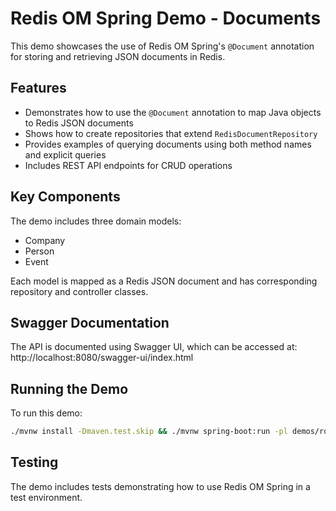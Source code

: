 # Redis OM Spring Demo - Documents

This demo showcases the use of Redis OM Spring's `@Document` annotation for storing and retrieving JSON documents in Redis.

## Features

- Demonstrates how to use the `@Document` annotation to map Java objects to Redis JSON documents
- Shows how to create repositories that extend `RedisDocumentRepository`
- Provides examples of querying documents using both method names and explicit queries
- Includes REST API endpoints for CRUD operations

## Key Components

The demo includes three domain models:
- Company
- Person
- Event

Each model is mapped as a Redis JSON document and has corresponding repository and controller classes.

## Swagger Documentation

The API is documented using Swagger UI, which can be accessed at:
http://localhost:8080/swagger-ui/index.html

## Running the Demo

To run this demo:

```bash
./mvnw install -Dmaven.test.skip && ./mvnw spring-boot:run -pl demos/roms-documents
```

## Testing

The demo includes tests demonstrating how to use Redis OM Spring in a test environment.